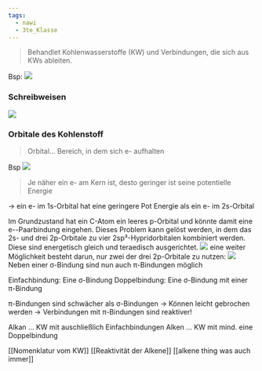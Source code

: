 ```yaml
---
tags:
  - nawi
  - 3te_Klasse
---
```

> Behandlet Kohlenwasserstoffe (KW) und Verbindungen, die sich aus KWs ableiten.

Bsp:
![](Organischer%20Chemie%2030-09-2024-07.excalidraw.svg)
### Schreibweisen

![](Organischer%20Chemie%2030-09-2024-14.excalidraw.svg)

### Orbitale des Kohlenstoff

> Orbital... Bereich, in dem sich e- aufhalten

Bsp
![](Organischer%20Chemie%2030-09-2024-19.excalidraw.svg)
> Je näher ein e- am Kern ist, desto geringer ist seine potentielle Energie

→ ein e- im 1s-Orbital hat eine geringere Pot Energie als ein e- im 2s-Orbital

Im Grundzustand hat ein C-Atom ein leeres p-Orbital und könnte damit eine e--Paarbindung eingehen. Dieses Problem kann gelöst werden, in dem das 2s- und drei 2p-Orbitale zu vier 2sp³-Hypridorbitalen kombiniert werden.
Diese sind energetisch gleich und teraedisch ausgerichtet.
![](Organischer%20Chemie%2007-10-2024-50.excalidraw.svg)
eine weiter Möglichkeit besteht darun, nur zwei der drei 2p-Orbitale zu nutzen:
![](Organischer%20Chemie%2007-10-2024-03.excalidraw.svg)
Neben einer σ-Bindung sind nun auch π-Bindungen möglich

Einfachbindung: Eine σ-Bindung 
Doppelbindung: Eine σ-Bindung mit einer π-Bindung

π-Bindungen sind schwächer als σ-Bindungen
→ Können leicht gebrochen werden → Verbindungen
mit π-Bindungen sind reaktiver!

Alkan ... KW mit auschließlich Einfachbindungen
Alken ... KW mit mind. eine Doppelbindung

[[Nomenklatur vom KW]]
[[Reaktivität der Alkene]]
[[alkene thing was auch immer]]